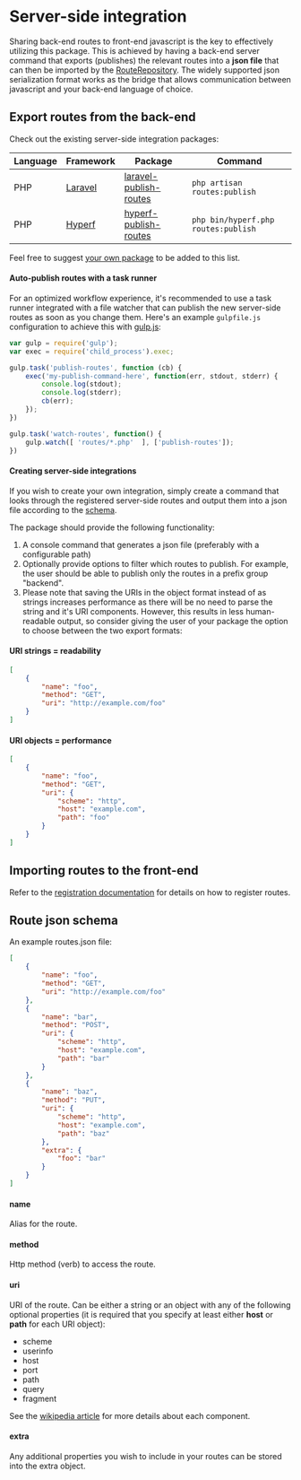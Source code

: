 # Server-side integration

Sharing back-end routes to front-end javascript is the key to effectively utilizing this package. This is achieved by having a back-end server command that exports (publishes) the relevant routes into a **json file** that can then be imported by the [RouteRepository](./RouteRepository.md). The widely supported json serialization format works as the bridge that allows communication between javascript and your back-end language of choice.

## Export routes from the back-end

Check out the existing server-side integration packages:

| Language | Framework                       | Package                                                                       | Command                             |
|----------|---------------------------------|-------------------------------------------------------------------------------|-------------------------------------|
| PHP      | [Laravel](https://laravel.com/) | [laravel-publish-routes](https://github.com/nonetallt/laravel-publish-routes) | `php artisan routes:publish`        |
| PHP      | [Hyperf](https://hyperf.wiki)   | [hyperf-publish-routes](https://github.com/nonetallt/hyperf-publish-routes)   | `php bin/hyperf.php routes:publish` |

Feel free to suggest [your own package](#creating-server-side-integrations) to be added to this list.

#### Auto-publish routes with a task runner

For an optimized workflow experience, it's recommended to use a task runner integrated with a file watcher that can publish the new server-side routes as soon as you change them. Here's an example `gulpfile.js` configuration to achieve this with [gulp.js](https://gulpjs.com/):

```javascript
var gulp = require('gulp');
var exec = require('child_process').exec;

gulp.task('publish-routes', function (cb) {
    exec('my-publish-command-here', function(err, stdout, stderr) {
        console.log(stdout);
        console.log(stderr);
        cb(err);
    });
})

gulp.task('watch-routes', function() {
    gulp.watch([ 'routes/*.php'  ], ['publish-routes']);
})
```

#### Creating server-side integrations

If you wish to create your own integration, simply create a command that looks through the registered server-side routes and output them into a json file according to the [schema](#route-json-schema).

The package should provide the following functionality:

1) A console command that generates a json file (preferably with a configurable path)
2) Optionally provide options to filter which routes to publish. For example, the user should be able to publish only the routes in a prefix group "backend".
3) Please note that saving the URIs in the object format instead of as strings increases performance as there will be no need to parse the string and it's URI components. However, this results in less human-readable output, so consider giving the user of your package the option to choose between the two export formats:

#### URI strings = readability

```json
[
    {
        "name": "foo",
        "method": "GET",
        "uri": "http://example.com/foo"
    }
]
```
#### URI objects = performance

```json
[
    {
        "name": "foo",
        "method": "GET",
        "uri": {
            "scheme": "http",
            "host": "example.com",
            "path": "foo"
        }
    }
]
```

## Importing routes to the front-end

Refer to the [registration documentation](registration.md) for details on how to register routes.

## Route json schema

 An example routes.json file:

```json
[
    {
        "name": "foo",
        "method": "GET",
        "uri": "http://example.com/foo"
    },
    {
        "name": "bar",
        "method": "POST",
        "uri": {
            "scheme": "http",
            "host": "example.com",
            "path": "bar"
        }
    },
    {
        "name": "baz",
        "method": "PUT",
        "uri": {
            "scheme": "http",
            "host": "example.com",
            "path": "baz"
        },
        "extra": {
            "foo": "bar"
        }
    }
]
```

#### name

Alias for the route.

#### method

Http method (verb) to access the route.

#### uri

URI of the route. Can be either a string or an object with any of the following optional properties (it is required that you specify at least either **host** or **path** for each URI object):

- scheme
- userinfo
- host
- port
- path
- query
- fragment

See the [wikipedia article](https://en.wikipedia.org/wiki/Uniform_Resource_Identifier#Syntax) for more details about each component.

#### extra

Any additional properties you wish to include in your routes can be stored into the extra object.
